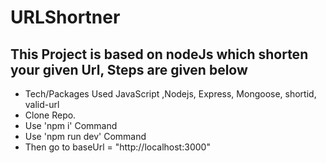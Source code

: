 # URLShortner

## This Project is based on nodeJs which shorten your given Url, Steps are given below

- Tech/Packages Used JavaScript ,Nodejs, Express, Mongoose, shortid, valid-url
-  Clone Repo. 
-  Use 'npm i' Command
-  Use 'npm run dev' Command
- Then go to baseUrl = "http://localhost:3000"
